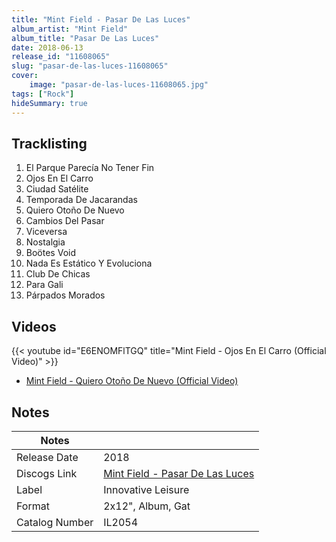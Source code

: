 ```yaml
---
title: "Mint Field - Pasar De Las Luces"
album_artist: "Mint Field"
album_title: "Pasar De Las Luces"
date: 2018-06-13
release_id: "11608065"
slug: "pasar-de-las-luces-11608065"
cover:
    image: "pasar-de-las-luces-11608065.jpg"
tags: ["Rock"]
hideSummary: true
---
```


## Tracklisting
1. El Parque Parecía No Tener Fin
2. Ojos En El Carro
3. Ciudad Satélite
4. Temporada De Jacarandas
5. Quiero Otoño De Nuevo
6. Cambios Del Pasar
7. Viceversa
8. Nostalgia
9. Boötes Void
10. Nada Es Estático Y Evoluciona
11. Club De Chicas
12. Para Gali
13. Párpados Morados

## Videos
{{< youtube id="E6ENOMFlTGQ" title="Mint Field - Ojos En El Carro (Official Video)" >}}
- [Mint Field - Quiero Otoño De Nuevo (Official Video)](https://www.youtube.com/watch?v=-E4HZt8u5QI)

## Notes

| Notes          |             |
| ---------------| ----------- |
| Release Date   | 2018 |
| Discogs Link   | [Mint Field - Pasar De Las Luces](https://www.discogs.com/release/11608065) |
| Label          | Innovative Leisure |
| Format         | 2x12\", Album, Gat |
| Catalog Number | IL2054 |

